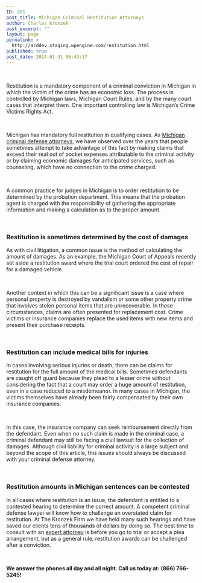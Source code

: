 ```yaml
---
ID: 201
post_title: Michigan Criminal Restitution Attorneys
author: Charles Kronzek
post_excerpt: ""
layout: page
permalink: >
  http://acddev.staging.wpengine.com/restitution.html
published: true
post_date: 2014-01-31 06:43:17
---
```

&nbsp;

Restitution is a mandatory component of a criminal conviction in Michigan in which the victim of the crime has an economic loss. The process is controlled by Michigan laws, Michigan Court Rules, and by the many court cases that interpret them. One important controlling law is Michigan’s Crime Victims Rights Act.

&nbsp;

Michigan has mandatory full restitution in qualifying cases. As <a href="http://acddev.staging.wpengine.com">Michigan criminal defense attorneys</a>, we have observed over the years that people sometimes attempt to take advantage of this fact by making claims that exceed their real out of pocket expenses attributable to the criminal activity or by claiming economic damages for anticipated services, such as counseling, which have no connection to the crime charged.

&nbsp;

A common practice for judges in Michigan is to order restitution to be determined by the probation department. This means that the probation agent is charged with the responsibility of gathering the appropriate information and making a calculation as to the proper amount.

&nbsp;
<h3>Restitution is sometimes determined by the cost of damages</h3>
As with civil litigation, a common issue is the method of calculating the amount of damages. As an example, the Michigan Court of Appeals recently set aside a restitution award where the trial court ordered the cost of repair for a damaged vehicle.

&nbsp;

Another context in which this can be a significant issue is a case where personal property is destroyed by vandalism or some other property crime that involves stolen personal items that are unrecoverable. In those circumstances, claims are often presented for replacement cost. Crime victims or insurance companies replace the used items with new items and present their purchase receipts.

&nbsp;
<h3>Restitution can include medical bills for injuries</h3>
In cases involving serious injuries or death, there can be claims for restitution for the full amount of the medical bills. Sometimes defendants are caught off guard because they plead to a lesser crime without considering the fact that a court may order a huge amount of restitution, even in a case reduced to a misdemeanor. In many cases in Michigan, the victims themselves have already been fairly compensated by their own insurance companies.

&nbsp;

In this case, the insurance company can seek reimbursement directly from the defendant. Even when no such claim is made in the criminal case, a criminal defendant may still be facing a civil lawsuit for the collection of damages. Although civil liability for criminal activity is a large subject and beyond the scope of this article, this issues should always be discussed with your criminal defense attorney.

&nbsp;
<h3>Restitution amounts in Michigan sentences can be contested</h3>
In all cases where restitution is an issue, the defendant is entitled to a contested hearing to determine the correct amount. A competent criminal defense lawyer will know how to challenge an overstated claim for restitution. At The Kronzek Firm we have held many such hearings and have saved our clients tens of thousands of dollars by doing so. The best time to consult with an <a href="http://acddev.staging.wpengine.com/trial-attorneys.html">expert attorney</a> is before you go to trial or accept a plea arrangement, but as a general rule, restitution awards can be challenged after a conviction.

&nbsp;

<b>We answer the phones all day and all night. Call us today at: (866) 766-5245!</b>